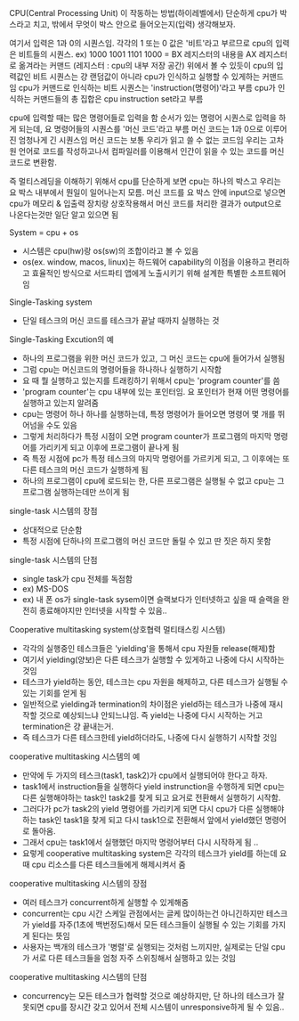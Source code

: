CPU(Central Processing Unit) 이 작동하는 방법(하이레벨에서)
단순하게 cpu가 박스라고 치고, 밖에서 무엇이 박스 안으로 들어오는지(입력) 생각해보자. 

여기서 입력은 1과 0의 시퀀스임. 각각의 1 또는 0 값은 '비트'라고 부르므로 cpu의 입력은 비트들의 시퀀스.
ex) 1000 1001 1101 1000 = BX 레지스터의 내용을 AX 레지스터로 옮겨라는 커맨드
(레지스터 : cpu의 내부 저장 공간)
위에서 볼 수 있듯이 cpu의 입력값인 비트 시퀀스는 걍 랜덤값이 아니라 cpu가 인식하고 실행할 수 있게하는 커맨드임
cpu가 커맨드로 인식하는 비트 시퀀스는 'instruction(명령어)'라고 부름 
cpu가 인식하는 커맨드들의 총 집합은 cpu instruction set라고 부름 

cpu에 입력할 때는 많은 명령어들로 입력을 함
순서가 있는 명령어 시퀀스로 입력을 하게 되는데, 요 명령어들의 시퀀스를 '머신 코드'라고 부름 
머신 코드는 1과 0으로 이루어진 엄청나게 긴 시퀀스임 
머신 코드는 보통 우리가 읽고 쓸 수 없는 코드임
우리는 고차원 언어로 코드를 작성하고나서 컴파일러를 이용해서 인간이 읽을 수 있는 코드를 머신 코드로 변환함.

즉 멀티스레딩을 이해하기 위해서 cpu를 단순하게 보면 cpu는 하나의 박스고 우리는 요 박스 내부에서 뭔일이 일어나는지 모름.
머신 코드를 요 박스 안에 input으로 넣으면 cpu가 메모리 & 입출력 장치랑 상호작용해서 머신 코드를 처리한 결과가 output으로 나온다는것만 일단 알고 있으면 됨 


System = cpu + os
* 시스템은 cpu(hw)랑 os(sw)의 조합이라고 볼 수 있음 
* os(ex. window, macos, linux)는 하드웨어 capability의 이점을 이용하고 편리하고 효율적인 방식으로 서드파티 앱에게 노출시키기 위해 설계한 특별한 소프트웨어임

Single-Tasking system 
* 단일 테스크의 머신 코드를 테스크가 끝날 때까지 실행하는 것 

Single-Tasking Excution의 예 
* 하나의 프로그램을 위한 머신 코드가 있고, 그 머신 코드는 cpu에 들어가서 실행됨
* 그럼 cpu는 머신코드의 명령어들을 하나하나 실행하기 시작함
* 요 때 뭘 실행하고 있는지를 트래킹하기 위해서 cpu는 'program counter'를 씀 
* 'program counter'는 cpu 내부에 있는 포인터임. 요 포인터가 현재 어떤 명령어를 실행하고 있는지 알려줌
* cpu는 명령어 하나 하나를 실행하는데, 특정 명령어가 들어오면 명령어 몇 개를 뛰어넘을 수도 있음
* 그렇게 처리하다가 특정 시점이 오면 program counter가 프로그램의 마지막 명령어를 가리키게 되고 이후에 프로그램이 끝나게 됨 
* 즉 특정 시점에 pc가 특정 테스크의 마지막 명령어를 가르키게 되고, 그 이후에는 또다른 테스크의 머신 코드가 실행하게 됨
* 하나의 프로그램이 cpu에 로드되는 한, 다른 프로그램은 실행될 수 없고 cpu는 그 프로그램 실행하는데만 쓰이게 됨

single-task 시스템의 장점
* 상대적으로 단순함
* 특정 시점에 단하나의 프로그램의 머신 코드만 돌릴 수 있고 딴 짓은 하지 못함

single-task 시스템의 단점
* single task가 cpu 전체를 독점함
* ex) MS-DOS
* ex) 내 폰 os가 single-task sysem이면 슬랙보다가 인터넷하고 싶을 때 슬랙을 완전히 종료해야지만 인터넷을 시작할 수 있음..

Cooperative multitasking system(상호협력 멀티태스킹 시스템)
* 각각의 실행중인 테스크들은 'yielding'을 통해서 cpu 자원들 release(해제)함 
* 여기서 yielding(양보)은 다른 테스크가 실행할 수 있게하고 나중에 다시 시작하는 것임
* 테스크가 yield하는 동안, 테스크는 cpu 자원을 해제하고, 다른 테스크가 실행될 수 있는 기회를 얻게 됨 
* 일반적으로 yielding과 termination의 차이점은 yield하는 테스크가 나중에 재시작할 것으로 예상되느냐 안되느냐임. 즉 yield는 나중에 다시 시작하는 거고 termination은 걍 끝내는거.
* 즉 테스크가 다른 테스크한테 yield하더라도, 나중에 다시 실행하기 시작할 것임

cooperative multitasking 시스템의 예 
* 만약에 두 가지의 테스크(task1, task2)가 cpu에서 실행되어야 한다고 하자.
* task1에서 instruction들을 실행하다 yield instrunction을 수행하게 되면 cpu는 다른 실행해야하는 task인 task2를 찾게 되고 요거로 전환해서 실행하기 시작함.
* 그러다가 pc가 task2의 yield 명령어를 가리키게 되면 다시 cpu가 다른 실행해야하는 task인 task1을 찾게 되고 다시 task1으로 전환해서 앞에서 yield했던 명령어로 돌아옴.
* 그래서 cpu는 task1에서 실행했던 마지막 명령어부터 다시 시작하게 됨 ..
* 요렇게 cooperative multitasking system은 각각의 테스크가 yield를 하는데 요 때 cpu 리소스를 다른 테스크들에게 해제시켜서 줌 

cooperative multitasking 시스템의 장점
* 여러 테스크가 concurrent하게 실행할 수 있게해줌
* concurrent는 cpu 시간 스케일 관점에서는 글케 많이하는건 아니긴하지만  테스크가 yield를 자주(1초에 백번정도)해서 모든 테스크들이 실행될 수 있는 기회를 가지게 된다는 뜻임 
* 사용자는 백개의 테스크가 '병렬'로 실행되는 것처럼 느끼지만, 실제로는 단일 cpu가 서로 다른 테스크들을 엄청 자주 스위칭해서 실행하고 있는 것임

cooperative multitasking 시스템의 단점
* concurrency는 모든 테스크가 협력할 것으로 예상하지만, 단 하나의 테스크가 잘못되면 cpu를 장시간 갖고 있어서 전체 시스템이 unresponsive하게 될 수 있음..

